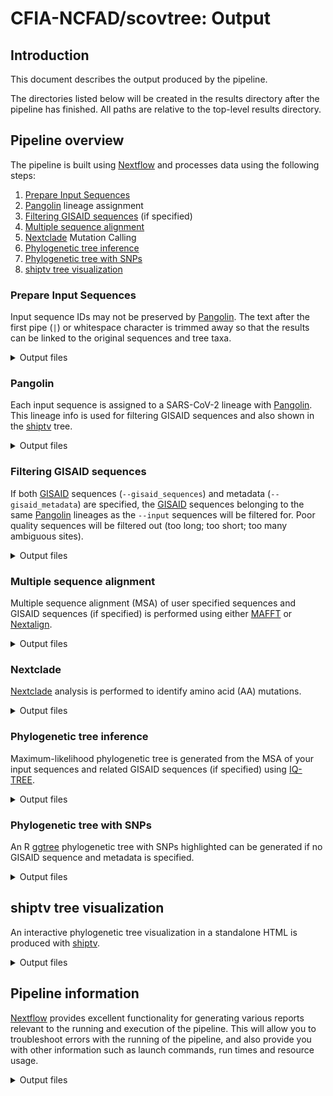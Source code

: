 # CFIA-NCFAD/scovtree: Output

## Introduction

This document describes the output produced by the pipeline.

The directories listed below will be created in the results directory after the pipeline has finished. All paths are relative to the top-level results directory.

## Pipeline overview

The pipeline is built using [Nextflow](https://www.nextflow.io/)
and processes data using the following steps:

1. [Prepare Input Sequences](#prepare-input-sequences)
2. [Pangolin](#pangolin) lineage assignment
3. [Filtering GISAID sequences](#filtering-gisaid-sequences) (if specified)
4. [Multiple sequence alignment](#multiple-sequence-alignment)
5. [Nextclade](#nextclade) Mutation Calling
6. [Phylogenetic tree inference](#phylogenetic-tree-inference)
7. [Phylogenetic tree with SNPs](#phylogenetic-tree-with-SNPs)
8. [shiptv tree visualization](#shiptv-tree-visualization)

### Prepare Input Sequences

Input sequence IDs may not be preserved by [Pangolin]. The text after the first pipe (`|`) or whitespace character is trimmed away so that the results can be linked to the original sequences and tree taxa.

<details markdown="1">
<summary>Output files</summary>

* `input_sequences/input_sequences.correctedID.fasta`:

</details>

### Pangolin

Each input sequence is assigned to a SARS-CoV-2 lineage with [Pangolin]. This lineage info is used for filtering GISAID sequences and also shown in the [shiptv] tree.

<details markdown="1">
<summary>Output files</summary>

* `pangolin/pangolin.csv`: [Pangolin] lineage assignment results.

</details>

### Filtering GISAID sequences

If both [GISAID] sequences (`--gisaid_sequences`) and metadata (`--gisaid_metadata`) are specified, the [GISAID] sequences belonging to the same [Pangolin] lineages as the `--input` sequences will be filtered for. Poor quality sequences will be filtered out (too long; too short; too many ambiguous sites).

<details markdown="1">
<summary>Output files</summary>

* `gisaid/`
  * `gisaid_sequences.filtered.fasta`: [GISAID] sequences filtered based on metadata, quality and [Pangolin] lineage.
  * `gisaid_metadata.filtered.tsv`: Metadata for filtered [GISAID] sequences.
  * `gisaid_metadata.nextstrain.tsv`: Metadata for filtered [GISAID] sequences compatible with [Nextstrain] analysis.
  * `gisaid_filtering_stats.json`: GISAID filtering stats JSON.

</details>

### Multiple sequence alignment

Multiple sequence alignment (MSA) of user specified sequences and GISAID sequences (if specified) is performed using either [MAFFT] or [Nextalign].

<details markdown="1">
<summary>Output files</summary>

* `msa/`
  * `msa.filtered.fasta`: Filtered MSA sequences for phylogenetic analysis.
  * `metadata.filtered.tsv`: Metadata for filtered MSA sequences.
  * `nextalign/`:
    * `sequences.nextalign.fasta`: Nextalign MSA output FASTA file.
    * `nextalign.insertions.csv`: Nextalign insertions present in input sequences relative to reference sequence.

</details>

### Nextclade

[Nextclade] analysis is performed to identify amino acid (AA) mutations.

<details markdown="1">
<summary>Output files</summary>

* `nextclade/`
  * `aa_mutation_matrix.tsv`: An aa mutation matrix of sequences, `1` if aa mutation represented in sequences, otherwise is `0`
  * `nextclade.csv`: The `csv` file is generated by [Nextclade]
  * `sequences.nextclade.fasta`: Sequences for running [Nextclade]
  
</details>

### Phylogenetic tree inference

Maximum-likelihood phylogenetic tree is generated from the MSA of your input sequences and related GISAID sequences (if specified) using [IQ-TREE].

<details markdown="1">
<summary>Output files</summary>

* `iqtree/`
  * `iqtree-*.treefile`: Newick format IQ-TREE phylogenetic tree
  * `iqtree-*.iqtree`: IQ-TREE phylogenetic analysis report
  * `iqtree-*.log`: IQ-TREE log file
  * `iqtree-*.mldist`: IQ-TREE maximum-likelihood distances output file
  
</details>

### Phylogenetic tree with SNPs

An R [ggtree] phylogenetic tree with SNPs highlighted can be generated if no GISAID sequence and metadata is specified.

<details markdown="1">
<summary>Output files</summary>

* `plots/`
  * `phylogentic_tree_snps.pdf`: A phylogenetic tree with SNPs highlighted.
  * `data/`:
    * `alleles.tsv`: A `tsv` file with variants found in samples.
  
</details>
  
## shiptv tree visualization

An interactive phylogenetic tree visualization in a standalone HTML is produced with [shiptv].

<details markdown="1">
<summary>Output files</summary>

* `shiptv/`
  * `leaflist`: The subset of taxa visualized in the shiptv tree.
  * `metadata.leaflist.tsv`: Taxa metadata table for selected taxa.
  * `metadata.merged.tsv`: `metadata.leaflist.tsv` is merged with Pangolin lineage report and, optionally, the Nextclade amino acid mutation matrix.
  * `metadata.shiptv.tsv`: The metadata file is generated by [shiptv].
  * `shiptv.html`: shiptv interactive phylogenetic tree visualization as a standalone HTML file.

</details>

## Pipeline information

[Nextflow](https://www.nextflow.io/docs/latest/tracing.html) provides excellent functionality for generating various reports relevant to the running and execution of the pipeline. This will allow you to troubleshoot errors with the running of the pipeline, and also provide you with other information such as launch commands, run times and resource usage.

<details markdown="1">
<summary>Output files</summary>

* `pipeline_info/`
  * Reports generated by Nextflow: `execution_report.html`, `execution_timeline.html`, `execution_trace.txt` and `pipeline_dag.dot`/`pipeline_dag.svg`.
  * Reports generated by the pipeline: `pipeline_report.html`, `pipeline_report.txt` and `software_versions.tsv`.

</details>

[ggtree]: https://bioconductor.org/packages/release/bioc/html/ggtree.html
[GISAID]: https://www.gisaid.org/
[IQ-TREE]: http://www.iqtree.org/
[jts/ncov-tools]: https://github.com/jts/ncov-tools
[MAFFT]: https://mafft.cbrc.jp/alignment/software/
[Nextalign]: https://github.com/nextstrain/nextclade/tree/master/packages/nextalign_cli
[Nextclade]: https://github.com/nextstrain/nextclade/tree/master/packages/nextclade_cli
[Nextflow]: https://www.nextflow.io/
[Nextstrain]: https://nextstrain.org/
[nf-core]: https://nf-co.re/
[Pangolin]: https://github.com/cov-lineages/pangolin/
[SARS-CoV-2]: https://www.ncbi.nlm.nih.gov/nuccore/MN908947.3/
[shiptv]: https://github.com/peterk87/shiptv
